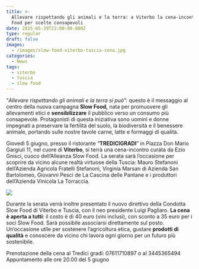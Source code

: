 ```yaml
---
title: >-
  Allevare rispettando gli animali e la terra: a Viterbo la cena-incontro Slow
  Food per scelte consapevoli
date: 2025-05-29T22:00:00.000Z
type: regular
draft: false
images:
  - /images/slow-food-viterbo-tuscia-cena.jpg
categories:
  - News
tags:
  - viterbo
  - tuscia
  - slow food
---
```


“*Allevare rispettando gli animali e la terra si può*”: questo è il messaggio al centro della nuova campagna **Slow Food,** nata per promuovere gli allevamenti etici e **sensibilizzare** il pubblico verso un consumo più consapevole. Protagonisti di questa iniziativa sono uomini e donne impegnati a preservare la fertilità del suolo, la biodiversità e il benessere animale, portando sulle nostre tavole carne, latte e formaggi di qualità.

Giovedì 5 giugno, presso il ristorante “**TREDICIGRADI**” in Piazza Don Mario Gargiuli 11, nel cuore di **Viterbo**, si terrà una cena-incontro curata da Ezio Gnisci, cuoco dell’Alleanza Slow Food. La serata sarà l’occasione per scoprire da vicino alcune realtà virtuose della Tuscia: Mauro Stefanoni dell’Azienda Agricola Fratelli Stefanoni, Virginia Marsan di Azienda San Bartolomeo, Giovanni Pesci de La Cascina delle Pantane e i produttori dell’Azienda Vinicola La Torraccia.

![](/images/unnamed-1.jpg)

Durante la serata verrà inoltre presentato il nuovo direttivo della Condotta Slow Food di Viterbo e Tuscia, con il neo presidente Luigi Pagliaro. **La cena è aperta a tutti**: il costo è di 40 euro (vini inclusi), con sconto a 35 euro per i soci Slow Food. Sarà possibile associarsi direttamente sul posto. Un’occasione utile per sostenere l’agricoltura etica, gustare **prodotti di qualità** e conoscere da vicino chi lavora ogni giorno per un futuro più sostenibile.

Prenotazione della cena al Tredici gradi: 07611710897 o al 3445365494\
Appuntamento alle ore 20.00 del 5 giugno
